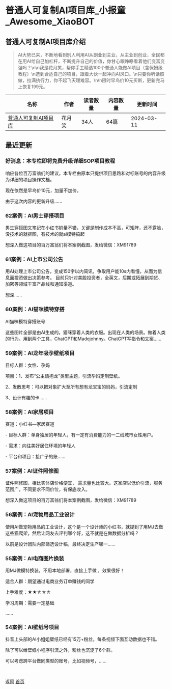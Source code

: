 # 普通人可复制AI项目库_小报童_Awesome_XiaoBOT

## 普通人可复制AI项目库介绍
> AI大势已来，不断地看到别人利用AI从副业到主业，从主业到创业，全民都在用AI给自己加杠杆，不断提升自己的价值，你甘心眼睁睁看着他们变富变强吗？\n\n我是花月笑，帮你手工精选100个普通人能做AI项目（含保姆级教程）\n选到合适自己的项目，跟着大伙一起冲向AI风口。\n只要你听话照做，拉满执行力，你不起飞天理难容。\n\n限时早鸟价10元买断，更新完马上恢复199元。  
  


|名称|作者|读者数量|内容数量|更新时间|
|---|---|---|---|---|
|[普通人可复制AI项目库](https://xiaobot.net/p/DAYU1?refer=9c3f1c95-a052-465a-9902-f6d75080262a)|花月笑|34人|64篇|2024-03-11|

## 最近更新
### 好消息：本专栏即将免费升级详细SOP项目教程

响应各位百万富翁们的建议，本专栏由原本只提供项目思路和对标账号的内容升级为详细的项目操作文档。

现在依然是早鸟价10元，加量不加价。

由于这次内容的更新升级......

### 62案例：AI男士穿搭项目

男生穿搭图文笔记在小红书销量不错，关键是制作成本不高，可矩阵，还不露脸，没技术的就抠图，有技术的就ai模特搞起

想深入做这项目的百万富翁们将本案例截图，发给微信：XM91789

### 61案例：AI上市公司公告

用AI处理上市公司公告，变成150字以内简讯，争取用户能10s内看懂，从而为信息面投资做出决策参考。
目前只针对美股投资者，全英文，后期或拓展到期货、加密等领域丰富产品线和通知渠道。

想深......

### 60案例：AI猫咪模特穿搭

AI猫咪模特穿搭账号

这些图片全部是由AI生成的。猫咪穿着人类的衣服。出现在人类的场景。做着人类的行为。用到两个工具，ChatGPT和Madejohnny。ChatGPT写指令和文案......

### 59案例：AI龙年吸孕壁纸项目

目标人群：女性、孕妈

项目：1、发布“公主请抱龙”类型主题，引流孕妈定制壁纸。

2、发散思考：可以把对象扩大至所有想有龙宝宝的妈妈，引流定制

3、设计有趣的卡......

### 58案例：AI家居项目

赛道：小红书—家居赛道

\- 目标人群：单身独居的年轻人，有一定有消费能力的一二线城市女性用户。

\- 需求：向往美好居住环境的年轻人

\- 平台和项目：接广子的账......

### 57案例：AI证件照修图

证件照修图，相比实体店价格便宜， 需求量也比较大。这家店以低价引流，服务范围广，不同要求不同价位，有保底收入。

想深入做这项目的百万富翁们将本案例截图，发给微信：XM91789

### 56案例：AI宠物用品工业设计

使用AI做宠物用品的工业设计，这个是一个设计师的小红书，就提到了用MJ去做这些猫爬架，然后让网友去评判哪个好，这不就是在做数据分析吗？

以前是设计团队内部筛选设计稿，最终决定生产哪一......

### 55案例：AI电商图片换装

用MJ做模特换装，不用本地部署，直接上手做 ，效果很好！

适合人群：期望通过电商业务订单赚钱的同学

上手难度：★★☆☆☆

学习周期：需要一定基础

......

### 54案例：AI壁纸号项目

抖音上头部的AI小姐姐壁纸已经有15万+粉丝，每条视频下面互动数据也不错。

除了可以给壁纸小程序引流之外，粉丝也沉淀了6个群。

可以考虑跨平台做同类型的账号，比如视频号，......


<a href="https://github.com/Reno9527/awesome-xiaobot" style="color: white; text-decoration: none;">awesome-xiaobot</a>

返回 [首页](../README.md)
